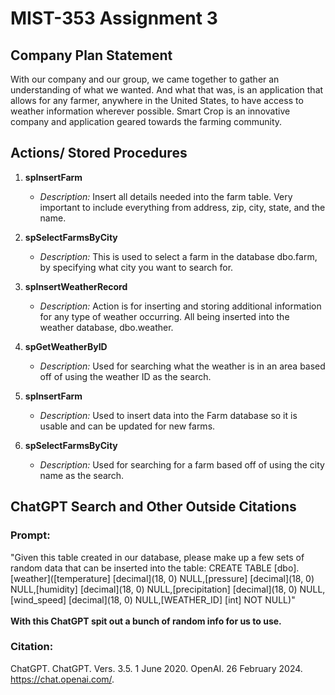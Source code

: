 # MIST-353 Assignment 3

## Company Plan Statement

With our company and our group, we came together to gather an understanding of what we wanted. And what that was, is an application that allows for any farmer, anywhere in the United States, to have access to weather information wherever possible. Smart Crop is an innovative company and application geared towards the farming community.

## Actions/ Stored Procedures

1. **spInsertFarm**
   - *Description:* Insert all details needed into the farm table. Very important to include everything from address, zip, city, state, and the name.
   
2. **spSelectFarmsByCity**
   - *Description:* This is used to select a farm in the database dbo.farm, by specifying what city you want to search for.
   
3. **spInsertWeatherRecord**
   - *Description:* Action is for inserting and storing additional information for any type of weather occurring. All being inserted into the weather database, dbo.weather.
   
4. **spGetWeatherByID**
   - *Description:* Used for searching what the weather is in an area based off of using the weather ID as the search.
   
5. **spInsertFarm**
   - *Description:* Used to insert data into the Farm database so it is usable and can be updated for new farms.
   
6. **spSelectFarmsByCity**
   - *Description:* Used for searching for a farm based off of using the city name as the search.

## ChatGPT Search and Other Outside Citations

### Prompt:
"Given this table created in our database, please make up a few sets of random data that can be inserted into the table: CREATE TABLE [dbo].[weather]([temperature] [decimal](18, 0) NULL,[pressure] [decimal](18, 0) NULL,[humidity] [decimal](18, 0) NULL,[precipitation] [decimal](18, 0) NULL,[wind_speed] [decimal](18, 0) NULL,[WEATHER_ID] [int] NOT NULL)"
<br/><br/>**With this ChatGPT spit out a bunch of random info for us to use.**

### Citation:
ChatGPT. ChatGPT. Vers. 3.5. 1 June 2020. OpenAI. 26 February 2024. <https://chat.openai.com/>.
